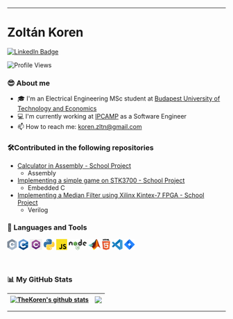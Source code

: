 -----
# Zoltán Koren
<div id="badges">
  <a href="https://www.linkedin.com/in/zoltankoren">
    <img src="https://img.shields.io/badge/LinkedIn-blue?style=for-the-badge&logo=linkedin&logoColor=white" alt="LinkedIn Badge"/>
  </a>
   
  ![Profile Views](https://komarev.com/ghpvc/?username=TheKoren)
    
</div>

### 😎 About me
  - 🎓 I'm an Electrical Engineering MSc student at [Budapest University of Technology and Economics](https://www.bme.hu/?language=en)
  - 💻 I'm currently working at [IPCAMP](https://www.ip-camp.com/) as a Software Engineer
  - 📫 How to reach me: koren.zltn@gmail.com

### 🛠️Contributed in the following repositories
  - [Calculator in Assembly - School Project](https://github.com/Goldan32/assembly-calc)
     - Assembly
  - [Implementing a simple game on STK3700 - School Project](https://github.com/Goldan32/bambi_snake)
     - Embedded C
  - [Implementing a Median Filter using Xilinx Kintex-7 FPGA - School Project](https://github.com/Goldan32/median-filter)
     - Verilog
 

### 🔨 Languages and Tools 
<p>
  <code><img height="25" src="https://github.com/TheKoren/TheKoren/blob/main/img/c-2975.svg" alt="C"></code>
  <code><img height="25" src="https://github.com/TheKoren/TheKoren/blob/main/img/1822px-ISO_C%2B%2B_Logo.svg.png" alt="CPP"></code>
  <code><img height="25" src="https://github.com/TheKoren/TheKoren/blob/main/img/csharp.png" alt="C#"></code>
  <code><img height="25" src="https://github.com/TheKoren/TheKoren/blob/main/img/python-5.svg" alt="Python"></code>
  <code><img height="25" src="https://github.com/TheKoren/TheKoren/blob/main/img/javascript.svg" alt="JavaScript"></code>
  <code><img height="25" src="https://github.com/TheKoren/TheKoren/blob/main/img/nodejs.png" alt="NodeJS"></code>
  <code><img height="25" src="https://github.com/TheKoren/TheKoren/blob/main/img/Matlab_Logo.png" alt="MATLAB"></code>
  <code><img height="25" src="https://github.com/TheKoren/TheKoren/blob/main/img/html-5.svg" alt="HTML"></code>
  <code><img height="25" src="https://github.com/TheKoren/TheKoren/blob/main/img/visual-studio-code-1.svg" alt="Visual Code Studio"></code>
  <code><img height="25" src="https://github.com/TheKoren/TheKoren/blob/main/img/jira-3.svg" alt="Jira"></code>

</p>
<br />

### 📊 My GitHub Stats

| <a href="https://github.com/TheKoren/github-readme-stats"><img align="center" src="https://github-readme-stats.vercel.app/api?username=TheKoren&show_icons=true&include_all_commits=true&theme=buefy&hide_border=true" alt="TheKoren's github stats" /></a> | <a href="https://github.com/TheKoren/github-readme-stats"><img align="center" src="https://github-readme-stats.vercel.app/api/top-langs/?username=TheKoren&layout=compact&theme=buefy&hide_border=true" /></a> |
| ------------- | ------------- |
-----
